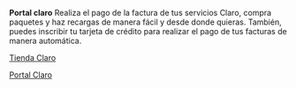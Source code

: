 **Portal claro**
Realiza el pago de la factura de tus servicios Claro, compra paquetes y haz recargas de manera fácil y desde donde quieras. También, puedes inscribir tu tarjeta de crédito para realizar el pago de tus facturas de manera automática.

[Tienda Claro](https://tienda.claro.com.co/?&fuente=google&medio=cpc&campaign=CLARO_EQ_COL_SEM_PEF_CPC_PB_AON&keyword=claro&gclid=CjwKCAiAjs2bBhACEiwALTBWZX2K42C-H1nmanhA21SbUDFYQsrW5jrwlKQZm8GpK6QlCXluP0AiRBoCQKgQAvD_BwE&gclsrc=aw.ds)

[Portal Claro](https://portalpagos.claro.com.co/index.php?view=vistas/personal/claro/newclaro/inicio.php&id_objeto=#no-back-button)

